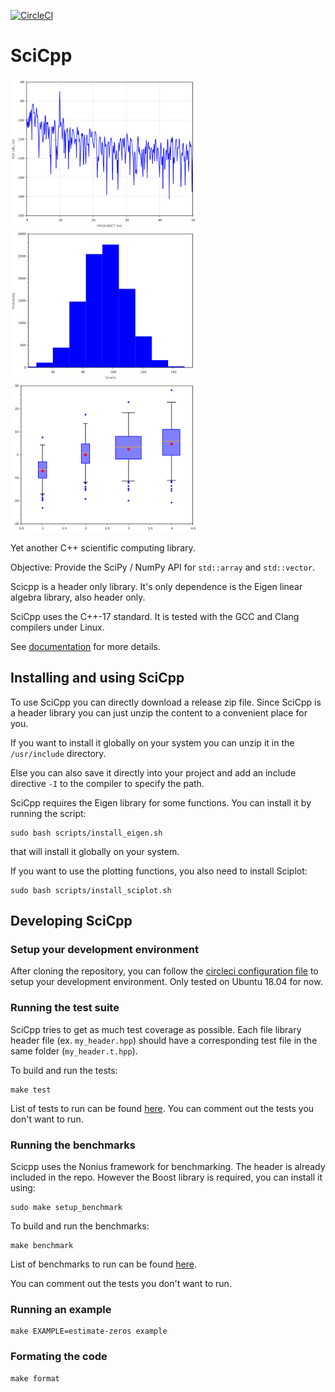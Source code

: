 [![CircleCI](https://circleci.com/gh/tvanderbruggen/SciCpp.svg?style=shield)](https://circleci.com/gh/tvanderbruggen/SciCpp)

# SciCpp

<p float="left">
  <img src="/doc/source/_static/psd.png" width="300" />
  <img src="/doc/source/_static/basic_hist.png" width="300" /> 
  <img src="/doc/source/_static/boxplot.png" width="300" /> 
</p>

Yet another C++ scientific computing library.

Objective: Provide the SciPy / NumPy API for `std::array` and `std::vector`.

Scicpp is a header only library.
It's only dependence is the Eigen linear algebra library, also header only.

SciCpp uses the C++-17 standard.
It is tested with the GCC and Clang compilers under Linux.

See [documentation](https://tvanderbruggen.github.io/scicpp/) for more details.

## Installing and using SciCpp

To use SciCpp you can directly download a release zip file.
Since SciCpp is a header library you can just unzip the content to a convenient place for you.

If you want to install it globally on your system you can unzip it in the `/usr/include` directory.

Else you can also save it directly into your project and add an include directive `-I` to the compiler to specify the path.

SciCpp requires the Eigen library for some functions.
You can install it by running the script:

```
sudo bash scripts/install_eigen.sh
```

that will install it globally on your system.

If you want to use the plotting functions, you also need to install Sciplot:

```
sudo bash scripts/install_sciplot.sh
```

## Developing SciCpp

### Setup your development environment

After cloning the repository, you can follow the [circleci configuration file](.circleci/config.yml) to setup your
development environment. Only tested on Ubuntu 18.04 for now.

### Running the test suite

SciCpp tries to get as much test coverage as possible.
Each file library header file (ex. `my_header.hpp`) should have a
corresponding test file in the same folder (`my_header.t.hpp`).

To build and run the tests:

```
make test
```

List of tests to run can be found [here](tests/scicpp_test.cpp).
You can comment out the tests you don't want to run.

### Running the benchmarks

Scicpp uses the Nonius framework for benchmarking.
The header is already included in the repo.
However the Boost library is required, you can install it using:

```
sudo make setup_benchmark
```

To build and run the benchmarks:

```
make benchmark
```

List of benchmarks to run can be found [here](benchmarks/scicpp_benchmark.cpp).

You can comment out the tests you don't want to run.

### Running an example

```
make EXAMPLE=estimate-zeros example
```

### Formating the code

```
make format
```

